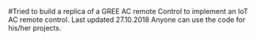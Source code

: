 #Tried to build a replica of a GREE AC remote Control to implement an IoT AC remote control. 
Last updated 27.10.2018
Anyone can use the code for his/her projects. 